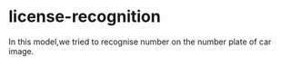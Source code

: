 # license-recognition
In this model,we tried to recognise number on the number plate of car image. 
